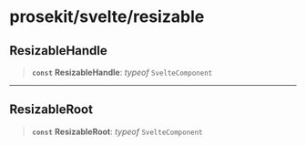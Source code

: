 # prosekit/svelte/resizable

<a id="ResizableHandle" name="ResizableHandle"></a>

## ResizableHandle

> **`const`** **ResizableHandle**: *typeof* `SvelteComponent`

***

<a id="ResizableRoot" name="ResizableRoot"></a>

## ResizableRoot

> **`const`** **ResizableRoot**: *typeof* `SvelteComponent`
